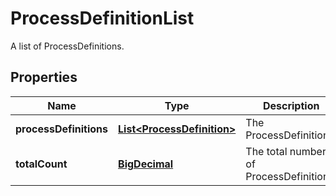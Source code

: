 

# ProcessDefinitionList

A list of ProcessDefinitions.
## Properties

Name | Type | Description | Notes
------------ | ------------- | ------------- | -------------
**processDefinitions** | [**List&lt;ProcessDefinition&gt;**](ProcessDefinition.md) | The ProcessDefinitions. | 
**totalCount** | [**BigDecimal**](BigDecimal.md) | The total number of ProcessDefinitions. | 



